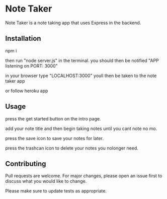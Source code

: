 # Note Taker

Note Taker is a note taking app that uses Express in the backend.
## Installation

npm i 

then run "node server.js" in the terminal. you should then be notified "APP listening on PORT: 3000"

in your browser type "LOCALHOST:3000" youll then be taken to the note taker app

or follow heroku app

## Usage

press the get started button on the intro page.

add your note title and then begin taking notes until you cant note no mo.

press the save icon to save your notes for later.

press the trashcan icon to delete your notes you nolonger need.

## Contributing
Pull requests are welcome. For major changes, please open an issue first to discuss what you would like to change.



Please make sure to update tests as appropriate.
